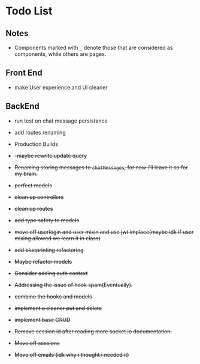 # Todo List

## Notes
- Components marked with `_` denote those that are considered as components, while others are pages.

## Front End
- make User experience and UI cleaner


## BackEnd

- run test on chat message persistance
- add routes renaming
- Production Builds

- ~~-maybe rewrite update query~~
- ~~Renaming storing messages to `chatMessages`, for now i'll leave it so for my brain.~~
- ~~perfect models~~
- ~~clean up controllers~~
- ~~clean up routes~~
- ~~add type safety to models~~
- ~~move off userlogin and user mixin  and use jwt implace(maybe idk if user mixing allowed we learn it in class)~~
- ~~add blueprinting refactoring~~
- ~~Maybe refactor models~~
- ~~Consider adding auth context~~
- ~~Addressing the issue of hook spam(Eventually).~~
- ~~combine the hooks and models~~
- ~~implement a cleaner put and delete~~
- ~~implement base CRUD~~
- ~~Remove session id after reading more socket io documentation.~~
- ~~Move off sessions~~
- ~~Move off emails (idk why i thought i needed it)~~